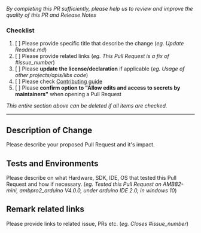 *By completing this PR sufficiently, please help us to review and improve the quality of this PR and Release Notes*

### Checklist
1. [ ] Please provide specific title that describe the change (*eg. Update Readme.md*)
2. [ ] Please provide related links (*eg. This Pull Request is a fix of #issue_number*)
3. [ ] Please **update the license/declaration** if applicable (*eg. Usage of other projects/apis/libs code*)
4. [ ] Please check [Contributing guide](https://github.com/ambiot/ambd_arduino/blob/dev/CONTRIBUTING.md)
5. [ ] Please **confirm option to "Allow edits and access to secrets by maintainers"** when opening a Pull Request

*This entire section above can be deleted if all items are checked.*

-----------
## Description of Change
Please describe your proposed Pull Request and it's impact.

## Tests and Environments 
Please describe on what Hardware, SDK, IDE, OS that tested this Pull Request and how if necessary.
(*eg. Tested this Pull Request on AMB82-mini, ambpro2_arduino V4.0.0, under arduino IDE 2.0, in windows 10*)

## Remark related links
Please provide links to related issue, PRs etc.
(*eg. Closes #issue_number*)

